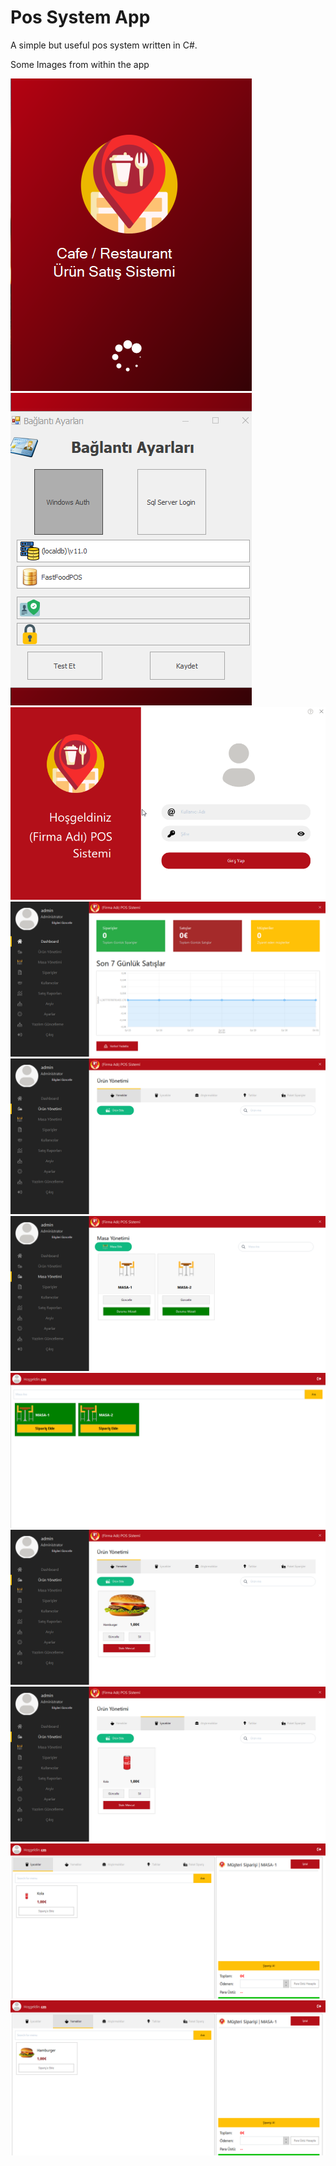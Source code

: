 # Pos System App

A simple but useful pos system written in C#.

Some Images from within the app

![Screen](https://github.com/behlulalas/PosSystemApp/blob/main/images/1.png)
![Screen](https://github.com/behlulalas/PosSystemApp/blob/main/images/2.png)
![Screen](https://github.com/behlulalas/PosSystemApp/blob/main/images/3.png)
![Screen](https://github.com/behlulalas/PosSystemApp/blob/main/images/4.png)
![Screen](https://github.com/behlulalas/PosSystemApp/blob/main/images/5.png)
![Screen](https://github.com/behlulalas/PosSystemApp/blob/main/images/6.png)
![Screen](https://github.com/behlulalas/PosSystemApp/blob/main/images/7.png)
![Screen](https://github.com/behlulalas/PosSystemApp/blob/main/images/8.png)
![Screen](https://github.com/behlulalas/PosSystemApp/blob/main/images/9.png)
![Screen](https://github.com/behlulalas/PosSystemApp/blob/main/images/10.png)
![Screen](https://github.com/behlulalas/PosSystemApp/blob/main/images/11.png)
